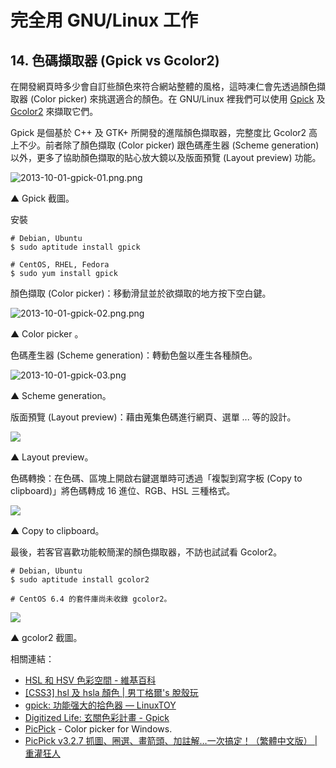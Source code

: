 # 完全用 GNU/Linux 工作
 
## 14. 色碼擷取器 (Gpick vs Gcolor2)

在開發網頁時多少會自訂些顏色來符合網站整體的風格，這時凍仁會先透過顏色擷取器 (Color picker) 來挑選適合的顏色。在 GNU/Linux 裡我們可以使用 [Gpick](http://code.google.com/p/gpick/) 及 [Gcolor2](http://gcolor2.sourceforge.net/) 來擷取它們。

Gpick 是個基於 C++ 及 GTK+ 所開發的進階顏色擷取器，完整度比 Gcolor2 高上不少。前者除了顏色擷取 (Color picker) 跟色碼產生器 (Scheme generation) 以外，更多了協助顏色擷取的貼心放大鏡以及版面預覽 (Layout preview) 功能。

![2013-10-01-gpick-01.png.png](https://lh6.googleusercontent.com/-5KUR5UTNRs0/Ukrwz_9wDNI/AAAAAAAAV0w/CtJGFUmASr0/s640/2013-10-01-gpick-01.png.png)

▲ Gpick 截圖。

安裝

    # Debian, Ubuntu  
    $ sudo aptitude install gpick  

    # CentOS, RHEL, Fedora  
    $ sudo yum install gpick  

顏色擷取 (Color picker)：移動滑鼠並於欲擷取的地方按下空白鍵。

![2013-10-01-gpick-02.png.png](https://lh5.googleusercontent.com/-P4bK10f3_9g/Ukrw0J0GUMI/AAAAAAAAV00/zlvmmIaMTK0/s640/2013-10-01-gpick-02.png.png)

▲ Color picker 。

色碼產生器 (Scheme generation)：轉動色盤以產生各種顏色。

![2013-10-01-gpick-03.png](https://lh4.googleusercontent.com/-2R1ek86eC8M/Ukry57pOOkI/AAAAAAAAV1E/d9ZjHKMzTrE/s640/2013-10-01-gpick-03.png)

▲ Scheme generation。

版面預覽 (Layout preview)：藉由蒐集色碼進行網頁、選單 ... 等的設計。

![](https://lh5.googleusercontent.com/-mFTYyxDLClM/Ukry6Oy-c_I/AAAAAAAAV1I/RmCO0CMyU78/s640/2013-10-01-gpick-04.png)

▲ Layout preview。

色碼轉換：在色碼、區塊上開啟右鍵選單時可透過「複製到寫字板 (Copy to clipboard)」將色碼轉成 16 進位、RGB、HSL 三種格式。

![](https://lh5.googleusercontent.com/-aKJ20Nnuztc/UksLBP8FBhI/AAAAAAAAV1Y/lmuwfzSpl7g/s640/2013-10-01-gpick-05.png)

▲ Copy to clipboard。

最後，若客官喜歡功能較簡潔的顏色擷取器，不訪也試試看 Gcolor2。

    # Debian, Ubuntu  
    $ sudo aptitude install gcolor2  
      
    # CentOS 6.4 的套件庫尚未收錄 gcolor2。  

![](https://lh5.googleusercontent.com/-BJr1kBFlCQs/UkrwzlkcfII/AAAAAAAAV0o/G6-YzAYw1d4/s640/2013-10-01-gcolor2-01.png)

▲ gcolor2 截圖。

相關連結：

- [HSL 和 HSV 色彩空間 - 維基百科](http://zh.wikipedia.org/wiki/HSL%E5%92%8CHSV%E8%89%B2%E5%BD%A9%E7%A9%BA%E9%97%B4)
- [[CSS3] hsl 及 hsla 顏色 | 男丁格爾's 脫殼玩](http://abgne.tw/css/css3-lab/css3-hsl-hsla-color.html)
- [gpick: 功能强大的拾色器 — LinuxTOY](http://linuxtoy.org/archives/gpick.html)
- [Digitized Life: 玄關色彩計畫 - Gpick](http://digitized-life.blogspot.tw/2012/09/blog-post_30.html)
- [PicPick](http://www.picpick.org/en/) - Color picker for Windows.
- [PicPick v3.2.7 抓圖、圈選、畫箭頭、加註解…一次搞定！（繁體中文版） | 重灌狂人](http://briian.com/?p=6086)

